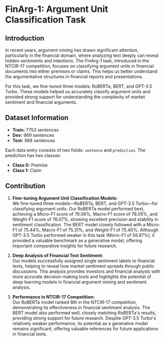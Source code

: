 # FinArg-1: Argument Unit Classification Task

## Introduction
In recent years, argument mining has drawn significant attention, particularly in the financial domain, where analyzing text deeply can reveal hidden sentiments and intentions. The FinArg-1 task, introduced in the NTCIR-17 competition, focuses on classifying argument units in financial documents into either premises or claims. This helps us better understand the argumentative structures in financial reports and presentations.

For this task, we fine-tuned three models: RoBERTa, BERT, and GPT-3.5 Turbo. These models helped us accurately classify argument units and provided strong support for understanding the complexity of market sentiment and financial arguments.

## Dataset Information
- **Train:** 7753 sentences
- **Dev:** 969 sentences
- **Test:** 968 sentences

Each data entry consists of two fields: `sentence` and `prediction`. The prediction has two classes:
- **Class 0:** Premise
- **Class 1:** Claim

## Contribution
1. **Fine-tuning Argument Unit Classification Models:**  
   We fine-tuned three models—RoBERTa, BERT, and GPT-3.5 Turbo—for classifying argument units. Our RoBERTa model performed best, achieving a Micro-F1 score of 76.06%, Macro-F1 score of 76.05%, and Weight-F1 score of 76.07%, showing excellent precision and stability in sentiment classification. The BERT model closely followed with a Micro-F1 of 75.44%, Macro-F1 of 75.31%, and Weight-F1 of 75.40%. Although GPT-3.5 Turbo performed weaker in this task (Micro-F1 of 56.97%), it provided a valuable benchmark as a generative model, offering important comparative insights for future research.

2. **Deep Analysis of Financial Text Sentiment:**  
   Our models successfully assigned single sentiment labels to financial texts, helping to reveal how market sentiment spreads through public discussions. This analysis provides investors and financial analysts with more accurate decision-making tools and highlights the potential of deep learning models in financial argument mining and sentiment analysis.

3. **Performance in NTCIR-17 Competition:**  
   Our RoBERTa model ranked 8th in the NTCIR-17 competition, demonstrating its effectiveness in financial sentiment analysis. The BERT model also performed well, closely matching RoBERTa's results, providing strong support for future research. Despite GPT-3.5 Turbo's relatively weaker performance, its potential as a generative model remains significant, offering valuable references for future applications in financial texts.
